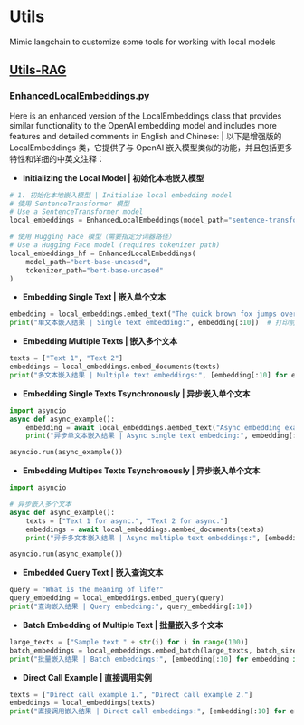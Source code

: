 # Utils

Mimic langchain to customize some tools for working with local models

## [Utils-RAG](./Utils-RAG/)

### [EnhancedLocalEmbeddings.py](./Utils-RAG/EnhancedLocalEmbeddings.py)

Here is an enhanced version of the LocalEmbeddings class that provides similar functionality to the OpenAI embedding model and includes more features and detailed comments in English and Chinese: | 以下是增强版的 LocalEmbeddings 类，它提供了与 OpenAI 嵌入模型类似的功能，并且包括更多特性和详细的中英文注释：

* **Initializing the Local Model | 初始化本地嵌入模型**

```python
# 1. 初始化本地嵌入模型 | Initialize local embedding model
# 使用 SentenceTransformer 模型
# Use a SentenceTransformer model
local_embeddings = EnhancedLocalEmbeddings(model_path="sentence-transformers/all-MiniLM-L6-v2")

# 使用 Hugging Face 模型（需要指定分词器路径）
# Use a Hugging Face model (requires tokenizer path)
local_embeddings_hf = EnhancedLocalEmbeddings(
    model_path="bert-base-uncased",
    tokenizer_path="bert-base-uncased"
)
```

* **Embedding Single Text | 嵌入单个文本**

```python
embedding = local_embeddings.embed_text("The quick brown fox jumps over the lazy dog.")
print("单文本嵌入结果 | Single text embedding:", embedding[:10])  # 打印前 10 个维度
```

* **Embedding Multiple Texts | 嵌入多个文本**

```python
texts = ["Text 1", "Text 2"]
embeddings = local_embeddings.embed_documents(texts)
print("多文本嵌入结果 | Multiple text embeddings:", [embedding[:10] for embedding in embeddings])
```

* **Embedding Single Texts Tsynchronously | 异步嵌入单个文本**

```python
import asyncio
async def async_example():
    embedding = await local_embeddings.aembed_text("Async embedding example.")
    print("异步单文本嵌入结果 | Async single text embedding:", embedding[:10])

asyncio.run(async_example())

```

* **Embedding Multipes Texts Tsynchronously | 异步嵌入单个文本**

```python
import asyncio

# 异步嵌入多个文本
async def async_example():
    texts = ["Text 1 for async.", "Text 2 for async."]
    embeddings = await local_embeddings.aembed_documents(texts)
    print("异步多文本嵌入结果 | Async multiple text embeddings:", [embedding[:10] for embedding in embeddings])

asyncio.run(async_example())

```

* **Embedded Query Text | 嵌入查询文本**

```python
query = "What is the meaning of life?"
query_embedding = local_embeddings.embed_query(query)
print("查询嵌入结果 | Query embedding:", query_embedding[:10])
```

* **Batch Embedding of Multiple Text | 批量嵌入多个文本**

```python
large_texts = ["Sample text " + str(i) for i in range(100)]
batch_embeddings = local_embeddings.embed_batch(large_texts, batch_size=16)
print("批量嵌入结果 | Batch embeddings:", [embedding[:10] for embedding in batch_embeddings[:3]])
```

* **Direct Call Example | 直接调用实例**

```python
texts = ["Direct call example 1.", "Direct call example 2."]
embeddings = local_embeddings(texts)
print("直接调用嵌入结果 | Direct call embeddings:", [embedding[:10] for embedding in embeddings])
```
